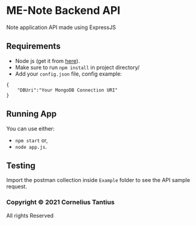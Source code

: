 # ME-Note Backend API
Note application API made using ExpressJS

## Requirements
- Node js (get it from [here](https://nodejs.org/en/)).
- Make sure to run ```npm install``` in project directory/
- Add your ```config.json``` file, config example:
```
{
    "DBUri":"Your MongoDB Connection URI"
}
```

## Running App
You can use either:
- ```npm start``` or,
- ```node app.js```.

## Testing
Import the postman collection inside ```Example``` folder to see the API sample request.

### Copyright © 2021 Cornelius Tantius
All rights Reserved
